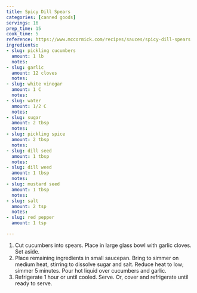 ```yaml
---
title: Spicy Dill Spears
categories: [canned goods]
servings: 16
prep_time: 15
cook_time: 5
reference: https://www.mccormick.com/recipes/sauces/spicy-dill-spears
ingredients:
- slug: pickling cucumbers
  amount: 1 lb
  notes:
- slug: garlic
  amount: 12 cloves
  notes:
- slug: white vinegar
  amount: 1 C
  notes:
- slug: water
  amount: 1/2 C
  notes:
- slug: sugar
  amount: 2 tbsp
  notes:
- slug: pickling spice
  amount: 2 tbsp
  notes:
- slug: dill seed
  amount: 1 tbsp
  notes:
- slug: dill weed
  amount: 1 tbsp
  notes:
- slug: mustard seed
  amount: 1 tbsp
  notes:
- slug: salt
  amount: 2 tsp
  notes:
- slug: red pepper
  amount: 1 tsp

---
```


1. Cut cucumbers into spears. Place in large glass bowl with garlic cloves. Set aside.
2. Place remaining ingredients in small saucepan. Bring to simmer on medium heat, stirring to dissolve sugar and salt. Reduce heat to low; simmer 5 minutes. Pour hot liquid over cucumbers and garlic.
3. Refrigerate 1 hour or until cooled. Serve. Or, cover and refrigerate until ready to serve.